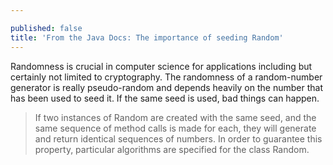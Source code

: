 ```yaml
---

published: false
title: 'From the Java Docs: The importance of seeding Random'
---
```

Randomness is crucial in computer science for applications including but certainly not limited to cryptography. The randomness of a random-number generator is really pseudo-random and depends heavily on the number that has been used to seed it. If the same seed is used, bad things can happen.

> If two instances of Random are created with the same seed, and the same sequence of method calls is made for each, they will generate and return identical sequences of numbers. In order to guarantee this property, particular algorithms are specified for the class Random.